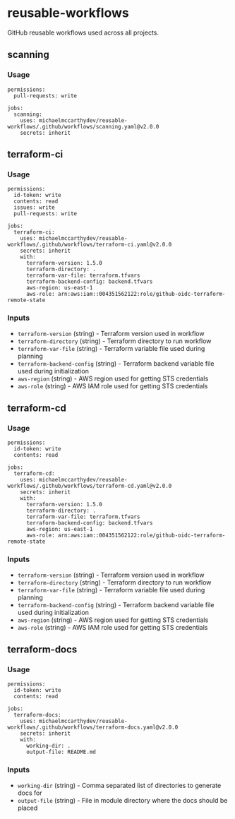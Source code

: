 # reusable-workflows

GitHub reusable workflows used across all projects.

## scanning

### Usage

```
permissions:
  pull-requests: write

jobs:
  scanning:
    uses: michaelmccarthydev/reusable-workflows/.github/workflows/scanning.yaml@v2.0.0
    secrets: inherit
```

## terraform-ci

### Usage

```
permissions:
  id-token: write
  contents: read
  issues: write
  pull-requests: write

jobs:
  terraform-ci:
    uses: michaelmccarthydev/reusable-workflows/.github/workflows/terraform-ci.yaml@v2.0.0
    secrets: inherit
    with:
      terraform-version: 1.5.0
      terraform-directory: .
      terraform-var-file: terraform.tfvars
      terraform-backend-config: backend.tfvars
      aws-region: us-east-1
      aws-role: arn:aws:iam::004351562122:role/github-oidc-terraform-remote-state
```

### Inputs
* `terraform-version` (string) - Terraform version used in workflow
* `terraform-directory` (string) - Terraform directory to run workflow
* `terraform-var-file` (string) - Terraform variable file used during planning
* `terraform-backend-config` (string) - Terraform backend variable file used during initialization
* `aws-region` (string) - AWS region used for getting STS credentials
* `aws-role` (string) - AWS IAM role used for getting STS credentials

## terraform-cd

### Usage

```
permissions:
  id-token: write
  contents: read

jobs:
  terraform-cd:
    uses: michaelmccarthydev/reusable-workflows/.github/workflows/terraform-cd.yaml@v2.0.0
    secrets: inherit
    with:
      terraform-version: 1.5.0
      terraform-directory: .
      terraform-var-file: terraform.tfvars
      terraform-backend-config: backend.tfvars
      aws-region: us-east-1
      aws-role: arn:aws:iam::004351562122:role/github-oidc-terraform-remote-state
```

### Inputs
* `terraform-version` (string) - Terraform version used in workflow
* `terraform-directory` (string) - Terraform directory to run workflow
* `terraform-var-file` (string) - Terraform variable file used during planning
* `terraform-backend-config` (string) - Terraform backend variable file used during initialization
* `aws-region` (string) - AWS region used for getting STS credentials
* `aws-role` (string) - AWS IAM role used for getting STS credentials

## terraform-docs

### Usage

```
permissions:
  id-token: write
  contents: read

jobs:
  terraform-docs:
    uses: michaelmccarthydev/reusable-workflows/.github/workflows/terraform-docs.yaml@v2.0.0
    secrets: inherit
    with:
      working-dir: .
      output-file: README.md
```

### Inputs
* `working-dir` (string) - Comma separated list of directories to generate docs for
* `output-file` (string) - File in module directory where the docs should be placed